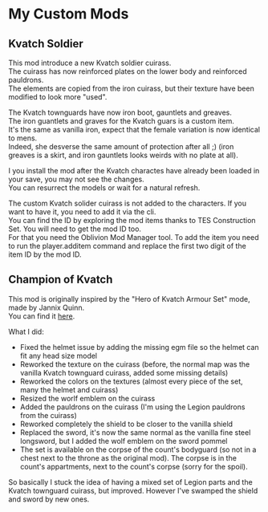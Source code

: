 # My Custom Mods

## Kvatch Soldier

This mod introduce a new Kvatch soldier cuirass.  
The cuirass has now reinforced plates on the lower body and reinforced pauldrons.  
The elements are copied from the iron cuirass, but their texture have been modified to look more "used".

The Kvatch townguards have now iron boot, gauntlets and greaves.  
The iron guantlets and graves for the Kvatch guars is a custom item.  
It's the same as vanilla iron, expect that the female variation is now identical to mens.  
Indeed, she desverse the same amount of protection after all ;) (iron greaves is a skirt, and iron gauntlets looks weirds with no plate at all).

I you install the mod after the Kvatch charactes have already been loaded in your save, you may not see the changes.  
You can resurrect the models or wait for a natural refresh.  

The custom Kvatch solider cuirass is not added to the characters. If you want to have it, you need to add it via the cli.  
You can find the ID by exploring the mod items thanks to TES Construction Set. You will need to get the mod ID too.  
For that you need the Oblivion Mod Manager tool. To add the item you need to run the player.additem command and replace the first two digit of the item ID by the mod ID. 

## Champion of Kvatch

This mod is originally inspired by the "Hero of Kvatch Armour Set" mode, made by Jannix Quinn.  
You can find it [here](https://www.confrerie-des-traducteurs.fr/oblivion/mods/9/armurerie/armes_et_armures/larmure_du_heros_de_kvatch).

What I did:

- Fixed the helmet issue by adding the missing egm file so the helmet can fit any head size model
- Reworked the texture on the cuirass (before, the normal map was the vanilla Kvatch townguard cuirass, added some missing details)
- Reworked the colors on the textures (almost every piece of the set, many the helmet and cuirass)
- Resized the worlf emblem on the cuirass
- Added the pauldrons on the cuirass (I'm using the Legion pauldrons from the cuirass)
- Reworked completely the shield to be closer to the vanilla shield
- Replaced the sword, it's now the same normal as the vanilla fine steel longsword, but I added the wolf emblem on the sword pommel
- The set is available on the corpse of the count's bodyguard (so not in a chest next to the throne as the original mod). The corpse is in the count's appartments, next to the count's corpse (sorry for the spoil).

So basically I stuck the idea of having a mixed set of Legion parts and the Kvatch townguard cuirass, but improved.
However I've swamped the shield and sword by new ones.
